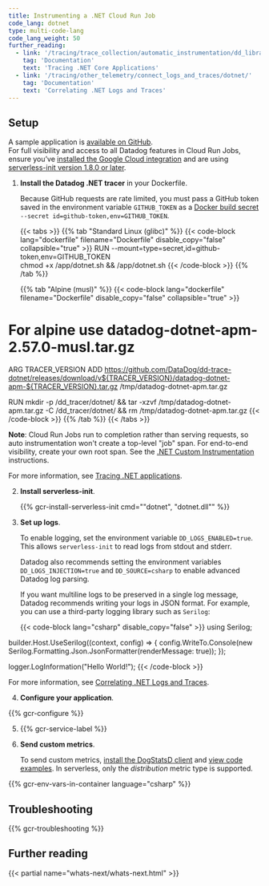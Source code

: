 ```yaml
---
title: Instrumenting a .NET Cloud Run Job
code_lang: dotnet
type: multi-code-lang
code_lang_weight: 50
further_reading:
  - link: '/tracing/trace_collection/automatic_instrumentation/dd_libraries/dotnet-core/?tab=linux'
    tag: 'Documentation'
    text: 'Tracing .NET Core Applications'
  - link: '/tracing/other_telemetry/connect_logs_and_traces/dotnet/'
    tag: 'Documentation'
    text: 'Correlating .NET Logs and Traces'
---
```


## Setup

<div class="alert alert-info">A sample application is <a href="https://github.com/DataDog/serverless-gcp-sample-apps/tree/main/cloud-run/in-container/dotnet">available on GitHub</a>.</div>
<div class="alert alert-info">
For full visibility and access to all Datadog features in Cloud Run Jobs,
ensure you’ve <a href="http://localhost:1313/integrations/google_cloud_platform/">installed the Google Cloud integration</a>
and are using <a href="https://hub.docker.com/r/datadog/serverless-init#180">serverless-init version 1.8.0 or later</a>.
</div>

1. **Install the Datadog .NET tracer** in your Dockerfile.

   Because GitHub requests are rate limited, you must pass a GitHub token saved in the environment variable `GITHUB_TOKEN` as a [Docker build secret][1] `--secret id=github-token,env=GITHUB_TOKEN`.

   {{< tabs >}}
   {{% tab "Standard Linux (glibc)" %}}
{{< code-block lang="dockerfile" filename="Dockerfile" disable_copy="false" collapsible="true" >}}
RUN --mount=type=secret,id=github-token,env=GITHUB_TOKEN \
    chmod +x /app/dotnet.sh && /app/dotnet.sh
{{< /code-block >}}
   {{% /tab %}}

   {{% tab "Alpine (musl)" %}}
{{< code-block lang="dockerfile" filename="Dockerfile" disable_copy="false" collapsible="true" >}}
# For alpine use datadog-dotnet-apm-2.57.0-musl.tar.gz
ARG TRACER_VERSION
ADD https://github.com/DataDog/dd-trace-dotnet/releases/download/v${TRACER_VERSION}/datadog-dotnet-apm-${TRACER_VERSION}.tar.gz /tmp/datadog-dotnet-apm.tar.gz

RUN mkdir -p /dd_tracer/dotnet/ && tar -xzvf /tmp/datadog-dotnet-apm.tar.gz -C /dd_tracer/dotnet/ && rm /tmp/datadog-dotnet-apm.tar.gz
{{< /code-block >}}
   {{% /tab %}}
   {{< /tabs >}}

   **Note**: Cloud Run Jobs run to completion rather than serving requests, so auto instrumentation won't create a top-level "job" span. For end-to-end visibility, create your own root span. See the [.NET Custom Instrumentation][2] instructions.

   For more information, see [Tracing .NET applications][3].

2. **Install serverless-init**.

   {{% gcr-install-serverless-init cmd="\"dotnet\", \"dotnet.dll\"" %}}

3. **Set up logs**.

   To enable logging, set the environment variable `DD_LOGS_ENABLED=true`. This allows `serverless-init` to read logs from stdout and stderr.

   Datadog also recommends setting the environment variables `DD_LOGS_INJECTION=true` and `DD_SOURCE=csharp` to enable advanced Datadog log parsing.

   If you want multiline logs to be preserved in a single log message, Datadog recommends writing your logs in JSON format. For example, you can use a third-party logging library such as `Serilog`:

   {{< code-block lang="csharp" disable_copy="false" >}}
using Serilog;

builder.Host.UseSerilog((context, config) =>
{
    config.WriteTo.Console(new Serilog.Formatting.Json.JsonFormatter(renderMessage: true));
});

logger.LogInformation("Hello World!");
{{< /code-block >}}

   For more information, see [Correlating .NET Logs and Traces][4].

4. **Configure your application**.

{{% gcr-configure %}}

5. {{% gcr-service-label %}}

6. **Send custom metrics**.

   To send custom metrics, [install the DogStatsD client][5] and [view code examples][6]. In serverless, only the *distribution* metric type is supported.

{{% gcr-env-vars-in-container language="csharp" %}}

## Troubleshooting

{{% gcr-troubleshooting %}}

## Further reading

{{< partial name="whats-next/whats-next.html" >}}

[1]: https://docs.docker.com/build/building/secrets/
[2]: /tracing/trace_collection/custom_instrumentation/dotnet/dd-api#instrument-methods-through-attributes
[3]: /tracing/trace_collection/automatic_instrumentation/dd_libraries/dotnet-core/?tab=linux
[4]: /tracing/other_telemetry/connect_logs_and_traces/dotnet/
[5]: /developers/dogstatsd/?tab=dotnet#install-the-dogstatsd-client
[6]: /metrics/custom_metrics/dogstatsd_metrics_submission/?tab=dotnet#code-examples-5
